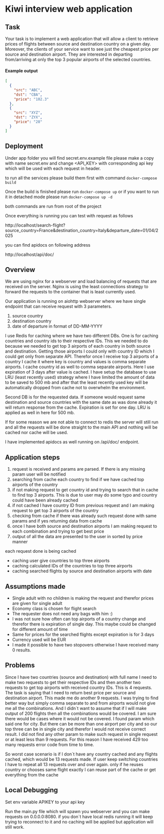 # Kiwi interview web application

## Task

Your task is to implement a web application that will allow a client to retrieve prices of flights
between source and destination country on a given day. Moreover, the clients of your service
want to see just the cheapest price per source and destination airport. They are interested in
departing from/arriving at only the top 3 popular airports of the selected countries.

#### Example output

```json
[
  {
    "src": "ABC",
    "dst": "CBA",
    "price": "102.3"
  },
  {
    "src": "XYZ",
    "dst": "ZYX",
    "price": "28"
  }
]
```


## Deployment

Under app folder you will find secret.env.example file please make a copy with name secret.env and change
<API_KEY> with corresponding api key which will be used with each request in header. 

to run all the services please build them first with command `docker-compose build`

Once the build is finished please run `docker-compose up` or if you want to run it in 
detached mode please run `docker-compose up -d`

both commands are run from root of the project

Once everything is running you can test with request as follows

http://localhost/search-flight?source_country=France&destination_country=Italy&departure_date=01/04/2025

you can find apidocs on following address

http://localhost/api/doc/


## Overview

We are using nginx for a webserver and load balancing of requests that are received on
the server. Nginx is using the least connections strategy to forward the requests to the container
that is least currently used.

Our application is running on aiohttp webserver where we have single endpoint that can receive
request with 3 parameters.

1. source country
2. destination country
3. date of departure in format of DD-MM-YYYY

I use Redis for caching where we have two different DBs. One is for caching countries and country ids to their
respective IDs. This we needed to do because we needed to get top 3 airports of each country
in both source and destination. Getting those airports I could only with country ID which I could 
get only from separate API. Therefor once I receive top 3 airports of a country I cache it where 
key is country and values is comma separate airports. I cache country id as well to comma separate airports.
Here I use expiration of 3 days after value is cached. I have setup the database to use LRU (least recently used)
strategy where I have limited the amount of data to be saved to 500 mb and after that the least recently used key will be
automatically dropped from cache not to overwhelm the environment.

Second DB is for the requested data. If someone would request same destination and source countries
with the same date as was done already it will return response from the cache. Expiration is set for
one day. LRU is applied as well in here for 500 mb.

If for some reason we are not able to connect to redis the server will still run and all the requests
will be done straight to the main API and nothing will be cached nor cache will be used.

I have implemented apidocs as well running on /api/doc/ endpoint.


## Application steps

1. request is received and params are parsed. If there is any missing param user will be notified
2. searching from cache each country to find if we have cached top airports of the country
3. if not making request to get country id and trying to search that in cache to find top 3 airports. This is due to user may do some typo and country could have been already cached
4. if not cached I have country ID from previous request and I am making request to get top 3 airports of the country
5. checking from cache if there was already such request done with same params and if yes returning data from cache
6. once I have both source and destination airports I am making request to each combination and trying to get best price
7. output of all the data are presented to the user in sorted by price manner

each request done is being cached
- caching user give countries to top three airports
- caching calculated IDs of the countries to top three airports
- caching searched flights by source and destination airports with date


## Assumptions made

- Single adult with no children is making the request and therefor prices are given for single adult
- Economy class is chosen for flight search
- The requester does not need any bags with him :)
- I was not sure how often can top airports of a country change and therefor there is expiration of single day. This maybe could be changed for different amount of time
- Same for prices for the searched flights except expiration is for 3 days
- Currency used will be EUR
- I made it possible to have two stopovers otherwise I have received many 0 results.


## Problems

Since I have two countries (source and destination) with full name I need to make two requests to get their respective IDs
and then another two requests to get top airports with received country IDs. This is 4 requests. The task is saying
that I need to return best price per source and destination airport. This made me do another 9 requests. I was trying to find
better way but simply comma separate to and from airports would not give me all the combinations. And I didn`t want to assume
that if I will make output of 200 flights then all the combinations would be covered. I am sure there would be cases where it would
not be covered. I found param which said one for city. But there can be more than one airport per city and so our
top three can be in single city and therefor I would not receive correct result. I did not find any other param to make such request
in single request or at least less than 9 requests. For this reason I have received 429 too many requests error code from time to time.

So worst case scenario is if I don`t have any country cached and any flights cached, which would be 13 requests made. If user keep
switching countries I have to repeat all 13 requests over and over again. only if he reuses country or chooses same flight exactly I can reuse
part of the cache or get everything from the cache


## Local Debugging

Set env variable APIKEY to your api key

Run the main.py file which will spawn you webserver and you can make requests on 0.0.0.0:8080.
if you don`t have local redis running it will keep trying to reconnect to it and no caching will be applied but
application will still work.
